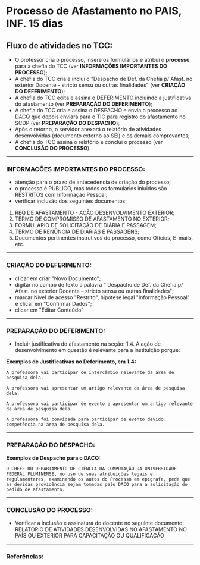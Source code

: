 # Processo de Afastamento no PAIS, INF. 15 dias

## Fluxo de atividades no TCC:
- O professor cria o processo, insere os formulários e atribui o __processo__ para a chefia do TCC (ver __INFORMAÇÕES IMPORTANTES DO PROCESSO__);
- A chefia do TCC cria e inclui o "Despacho de Def. da Chefia p/ Afast. no exterior Docente – stricto sensu ou outras finalidades" (ver __CRIAÇÃO DO DEFERIMENTO__);
- A chefia do TCC edita e assina o DEFERIMENTO incluindo a justificativa do afastamento (ver __PREPARAÇÃO DO DEFERIMENTO__);
- A chefia do TCC cria e assina o DESPACHO e envia o processo ao DACQ que depois enviará para o TIC para registro do afastamento no SCDP (ver __PREPARAÇÃO DO DESPACHO__);
- Após o retorno, o servidor anexará o relatório de atividades desenvolvidas (documento externo ao SEI) e os demais comprovantes; 
- A chefia do TCC assina o relatório e conclui o processo (ver __CONCLUSÃO DO PROCESSO__).

---

### INFORMAÇÕES IMPORTANTES DO PROCESSO:
- atenção para o prazo de antecedencia de criação do processo;
- o processo é PUBLICO, mas todos os formulários inluidos são RESTRITOS com Informação Pessoal;
- verificar inclusão dos seguintes documentos:
1. REQ DE AFASTAMENTO - AÇÃO DESENVOLVIMENTO EXTERIOR;
2. TERMO DE COMPROMISSO DE AFASTAMENTO NO EXTERIOR;
3. FORMULÁRIO DE SOLICITAÇÃO DE DIÁRIA E PASSAGEM;
4. TERMO DE RENÚNCIA DE DIÁRIAS E PASSAGENS;
5. Documentos pertinentes instrutivos do processo, como Ofícios, E-mails, etc.

---

### CRIAÇÃO DO DEFERIMENTO:
- clicar em criar "Novo Documento";
- digitar no campo de texto a palavra " Despacho de Def. da Chefia p/ Afast. no exterior Docente – stricto sensu ou outras finalidades";
- marcar Nível de acesso "Restrito", hipótese legal "Informação Pessoal" e clicar em "Confirmar Dados";
- clicar em "Editar Conteúdo"

---

### PREPARAÇÃO DO DEFERIMENTO:
- Incluir justificativa do afastamento na seção: 
1.4. A ação de desenvolvimento em questão é relevante para a instituição porque:

**Exemplos de Justificativas no Deferimento, em 1.4:**
~~~
A professora vai participar de intercâmbio relevante da área de pesquisa dela.

A professora vai apresentar um artigo relevante da área de pesquisa dela.

A professora vai participar de evento e apresentar um artigo relevante da área de pesquisa dela.

A professora foi convidada para participar de evento devido competência na área de pesquisa dela.
~~~

---

### PREPARAÇÃO DO DESPACHO:

**Exemplos de Despacho para o DACQ:**
~~~
O CHEFE DO DEPARTAMENTO DE CIÊNCIA DA COMPUTAÇÃO DA UNIVERSIDADE FEDERAL FLUMINENSE, no uso de suas atribuições legais e regulamentares, examinando os autos do Processo em epígrafe, pede que as devidas providência sejam tomadas pelo DACQ para a solicitação do pedido de afastamento.
~~~

---

### CONCLUSÃO DO PROCESSO:
- Verificar a inclusão e assinatura do docente no seguinte documento: 
RELATÓRIO DE ATIVIDADES DESENVOLVIDAS NO AFASTAMENTO NO PAÍS OU EXTERIOR PARA CAPACITAÇÃO OU QUALIFICAÇÃO

---

### Referências:
